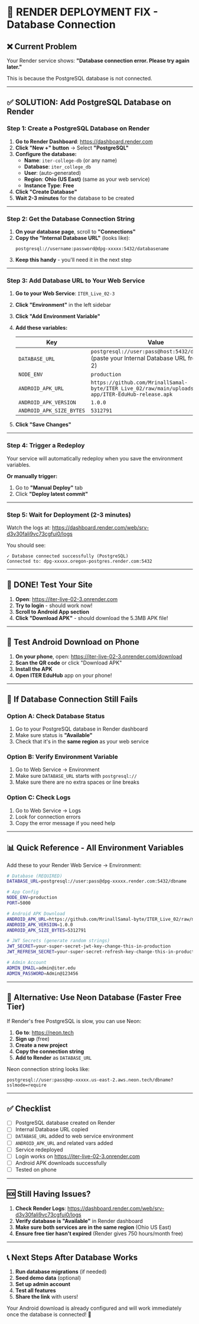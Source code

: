 # 🚀 RENDER DEPLOYMENT FIX - Database Connection

## ❌ Current Problem
Your Render service shows: **"Database connection error. Please try again later."**

This is because the PostgreSQL database is not connected.

---

## ✅ SOLUTION: Add PostgreSQL Database on Render

### Step 1: Create a PostgreSQL Database on Render

1. **Go to Render Dashboard**: https://dashboard.render.com
2. **Click "New +" button** → Select **"PostgreSQL"**
3. **Configure the database:**
   - **Name**: `iter-college-db` (or any name)
   - **Database**: `iter_college_db`
   - **User**: (auto-generated)
   - **Region**: **Ohio (US East)** (same as your web service)
   - **Instance Type**: **Free**
4. **Click "Create Database"**
5. **Wait 2-3 minutes** for the database to be created

---

### Step 2: Get the Database Connection String

1. **On your database page**, scroll to **"Connections"**
2. **Copy the "Internal Database URL"** (looks like):
   ```
   postgresql://username:password@dpg-xxxxx:5432/databasename
   ```
3. **Keep this handy** - you'll need it in the next step

---

### Step 3: Add Database URL to Your Web Service

1. **Go to your Web Service**: `ITER_Live_02-3`
2. **Click "Environment"** in the left sidebar
3. **Click "Add Environment Variable"**
4. **Add these variables:**

   | Key | Value |
   |-----|-------|
   | `DATABASE_URL` | `postgresql://user:pass@host:5432/dbname` (paste your Internal Database URL from Step 2) |
   | `NODE_ENV` | `production` |
   | `ANDROID_APK_URL` | `https://github.com/MrinallSamal-byte/ITER_Live_02/raw/main/uploads/android-app/ITER-EduHub-release.apk` |
   | `ANDROID_APK_VERSION` | `1.0.0` |
   | `ANDROID_APK_SIZE_BYTES` | `5312791` |

5. **Click "Save Changes"**

---

### Step 4: Trigger a Redeploy

Your service will automatically redeploy when you save the environment variables.

**Or manually trigger:**
1. Go to **"Manual Deploy"** tab
2. Click **"Deploy latest commit"**

---

### Step 5: Wait for Deployment (2-3 minutes)

Watch the logs at: https://dashboard.render.com/web/srv-d3v30fali9vc73cgfui0/logs

You should see:
```
✓ Database connected successfully (PostgreSQL)
Connected to: dpg-xxxxx.oregon-postgres.render.com:5432
```

---

## 🎉 DONE! Test Your Site

1. **Open**: https://iter-live-02-3.onrender.com
2. **Try to login** - should work now!
3. **Scroll to Android App section**
4. **Click "Download APK"** - should download the 5.3MB APK file!

---

## 📱 Test Android Download on Phone

1. **On your phone**, open: https://iter-live-02-3.onrender.com/download
2. **Scan the QR code** or click "Download APK"
3. **Install the APK**
4. **Open ITER EduHub** app on your phone!

---

## 🔧 If Database Connection Still Fails

### Option A: Check Database Status
1. Go to your PostgreSQL database in Render dashboard
2. Make sure status is **"Available"**
3. Check that it's in the **same region** as your web service

### Option B: Verify Environment Variable
1. Go to Web Service → Environment
2. Make sure `DATABASE_URL` starts with `postgresql://`
3. Make sure there are no extra spaces or line breaks

### Option C: Check Logs
1. Go to Web Service → Logs
2. Look for connection errors
3. Copy the error message if you need help

---

## 📊 Quick Reference - All Environment Variables

Add these to your Render Web Service → Environment:

```bash
# Database (REQUIRED)
DATABASE_URL=postgresql://user:pass@dpg-xxxxx.render.com:5432/dbname

# App Config
NODE_ENV=production
PORT=5000

# Android APK Download
ANDROID_APK_URL=https://github.com/MrinallSamal-byte/ITER_Live_02/raw/main/uploads/android-app/ITER-EduHub-release.apk
ANDROID_APK_VERSION=1.0.0
ANDROID_APK_SIZE_BYTES=5312791

# JWT Secrets (generate random strings)
JWT_SECRET=your-super-secret-jwt-key-change-this-in-production
JWT_REFRESH_SECRET=your-super-secret-refresh-key-change-this-in-production

# Admin Account
ADMIN_EMAIL=admin@iter.edu
ADMIN_PASSWORD=Admin@123456
```

---

## 🎯 Alternative: Use Neon Database (Faster Free Tier)

If Render's free PostgreSQL is slow, you can use Neon:

1. **Go to**: https://neon.tech
2. **Sign up** (free)
3. **Create a new project**
4. **Copy the connection string**
5. **Add to Render** as `DATABASE_URL`

Neon connection string looks like:
```
postgresql://user:pass@ep-xxxxx.us-east-2.aws.neon.tech/dbname?sslmode=require
```

---

## ✅ Checklist

- [ ] PostgreSQL database created on Render
- [ ] Internal Database URL copied
- [ ] `DATABASE_URL` added to web service environment
- [ ] `ANDROID_APK_URL` and related vars added
- [ ] Service redeployed
- [ ] Login works on https://iter-live-02-3.onrender.com
- [ ] Android APK downloads successfully
- [ ] Tested on phone

---

## 🆘 Still Having Issues?

1. **Check Render Logs**: https://dashboard.render.com/web/srv-d3v30fali9vc73cgfui0/logs
2. **Verify database is "Available"** in Render dashboard
3. **Make sure both services are in the same region** (Ohio US East)
4. **Ensure free tier hasn't expired** (Render gives 750 hours/month free)

---

## 📞 Next Steps After Database Works

1. **Run database migrations** (if needed)
2. **Seed demo data** (optional)
3. **Set up admin account**
4. **Test all features**
5. **Share the link** with users!

Your Android download is already configured and will work immediately once the database is connected! 🎉
